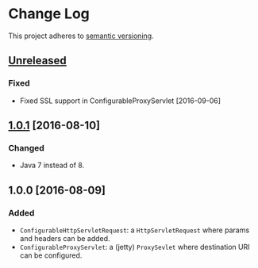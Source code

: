 # Change Log
This project adheres to [semantic versioning](http://semver.org/).

## [Unreleased]
### Fixed
- Fixed SSL support in ConfigurableProxyServlet [2016-09-06]

## [1.0.1] [2016-08-10]
### Changed
- Java 7 instead of 8.

## 1.0.0 [2016-08-09]
### Added
- `ConfigurableHttpServletRequest`: a `HttpServletRequest` where params and headers can be added.
- `ConfigurableProxyServlet`: a (jetty) `ProxySevlet` where destination URI can be configured.

[Unreleased]: https://github.com/csgis/lib-json/compare/1.0.1...HEAD
[1.0.1]: https://github.com/csgis/lib-json/compare/1.0.0...1.0.1
